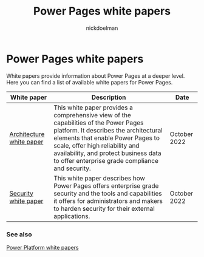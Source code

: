 ﻿---
title: Power Pages white papers
description: Power Pages white papers
author: nickdoelman
ms.topic: overview
ms.custom: 
ms.date: 11/14/2022
ms.author: kkendrick
ms.reviewer: kkendrick
contributors:
    - nickdoelman
    - ProfessorKendrick
---

# Power Pages white papers

White papers provide information about Power Pages at a deeper level. Here you can find a list of available white papers for Power Pages.

| White paper | Description | Date |
| --- | --- | --- |
| [Architecture white paper](architecture.md) |This white paper provides a comprehensive view of the capabilities of the Power Pages platform. It describes the architectural elements that enable Power Pages to scale, offer high reliability and availability, and protect business data to offer enterprise grade compliance and security. | October 2022 |
| [Security white paper](security.md)| This white paper describes how Power Pages offers enterprise grade security and the tools and capabilities it offers for administrators and makers to harden security for their external applications. | October 2022 |

### See also

[Power Platform white papers](/power-platform/guidance/white-papers)
